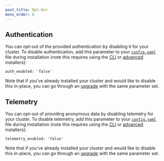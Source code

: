 ```yaml
---
post_title: Opt-Out
menu_order: 6
---
```


## Authentication

You can opt-out of the provided authentication by disabling it for your cluster. To disable authentication, add this parameter to your [`config.yaml`][4] file during installation (note this requires using the [CLI][1] or [advanced][2] installers):

```
auth_enabled: 'false'
```

Note that if you’ve already installed your cluster and would like to disable this in-place, you can go through an [upgrade][3] with the same parameter set.

## Telemetry

You can opt-out of providing anonymous data by disabling telemetry for your cluster. To disable telemetry, add this parameter to your [`config.yaml`][4] file during installation (note this requires using the [CLI][1] or [advanced][2] installers):

```
telemetry_enabled: 'false'
```

Note that if you’ve already installed your cluster and would like to disable this in-place, you can go through an [upgrade][3] with the same parameter set.

[1]: /docs/1.7/administration/installing/custom/cli/
[2]: /docs/1.7/administration/installing/custom/advanced/
[3]: FIXME
[4]: /docs/1.7/administration/installing/custom/configuration-parameters/
